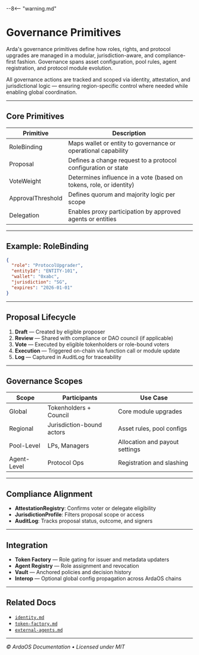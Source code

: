 --8<-- "warning.md"
# Governance Primitives

Arda's governance primitives define how roles, rights, and protocol upgrades are managed in a modular, jurisdiction-aware, and compliance-first fashion. Governance spans asset configuration, pool rules, agent registration, and protocol module evolution.

All governance actions are tracked and scoped via identity, attestation, and jurisdictional logic — ensuring region-specific control where needed while enabling global coordination.

---

## Core Primitives

| Primitive | Description |
|-----------|-------------|
| RoleBinding | Maps wallet or entity to governance or operational capability |
| Proposal | Defines a change request to a protocol configuration or state |
| VoteWeight | Determines influence in a vote (based on tokens, role, or identity) |
| ApprovalThreshold | Defines quorum and majority logic per scope |
| Delegation | Enables proxy participation by approved agents or entities |

---

## Example: RoleBinding

```json
{
  "role": "ProtocolUpgrader",
  "entityId": "ENTITY-101",
  "wallet": "0xabc",
  "jurisdiction": "SG",
  "expires": "2026-01-01"
}
```

---

## Proposal Lifecycle

1. **Draft** — Created by eligible proposer
2. **Review** — Shared with compliance or DAO council (if applicable)
3. **Vote** — Executed by eligible tokenholders or role-bound voters
4. **Execution** — Triggered on-chain via function call or module update
5. **Log** — Captured in AuditLog for traceability

---

## Governance Scopes

| Scope | Participants | Use Case |
|-------|--------------|----------|
| Global | Tokenholders + Council | Core module upgrades |
| Regional | Jurisdiction-bound actors | Asset rules, pool configs |
| Pool-Level | LPs, Managers | Allocation and payout settings |
| Agent-Level | Protocol Ops | Registration and slashing |

---

## Compliance Alignment

- **AttestationRegistry**: Confirms voter or delegate eligibility
- **JurisdictionProfile**: Filters proposal scope or access
- **AuditLog**: Tracks proposal status, outcome, and signers

---

## Integration

- **Token Factory** — Role gating for issuer and metadata updaters
- **Agent Registry** — Role assignment and revocation
- **Vault** — Anchored policies and decision history
- **Interop** — Optional global config propagation across ArdaOS chains

---

## Related Docs

- [`identity.md`](../arda-core/identity.md)
- [`token-factory.md`](../arda-core/token-factory.md)
- [`external-agents.md`](../appendix/external-agents.md)

---

*© ArdaOS Documentation • Licensed under MIT*

